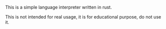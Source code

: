 This is a simple language interpreter written in rust.

This is not intended for real usage, it is for educational purpose, do not use it.